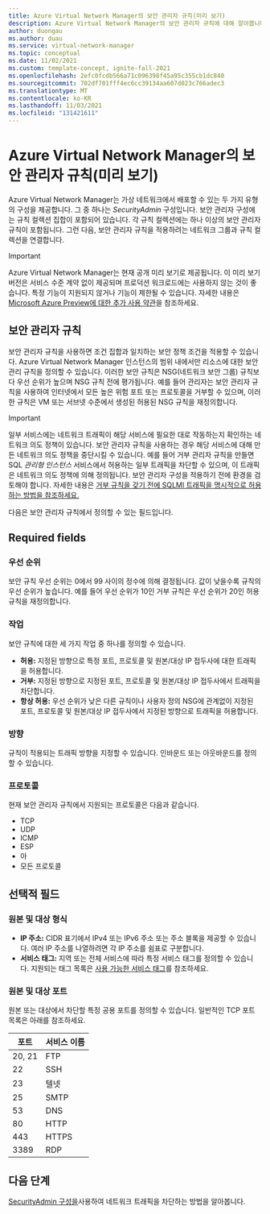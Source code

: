 ```yaml
---
title: Azure Virtual Network Manager의 보안 관리자 규칙(미리 보기)
description: Azure Virtual Network Manager의 보안 관리자 규칙에 대해 알아봅니다.
author: duongau
ms.author: duau
ms.service: virtual-network-manager
ms.topic: conceptual
ms.date: 11/02/2021
ms.custom: template-concept, ignite-fall-2021
ms.openlocfilehash: 2efc0fcdb566a71c096398f45a95c355cb1dc840
ms.sourcegitcommit: 702df701fff4ec6cc39134aa607d023c766adec3
ms.translationtype: MT
ms.contentlocale: ko-KR
ms.lasthandoff: 11/03/2021
ms.locfileid: "131421611"
---
```

# <a name="security-admin-rules-in-azure-virtual-network-manager-preview"></a>Azure Virtual Network Manager의 보안 관리자 규칙(미리 보기)

Azure Virtual Network Manager는 가상 네트워크에서 배포할 수 있는 두 가지 유형의 구성을 제공합니다. 그 중 하나는 *SecurityAdmin* 구성입니다. 보안 관리자 구성에는 규칙 컬렉션 집합이 포함되어 있습니다. 각 규칙 컬렉션에는 하나 이상의 보안 관리자 규칙이 포함됩니다. 그런 다음, 보안 관리자 규칙을 적용하려는 네트워크 그룹과 규칙 컬렉션을 연결합니다.

> [!IMPORTANT]
> Azure Virtual Network Manager는 현재 공개 미리 보기로 제공됩니다.
> 이 미리 보기 버전은 서비스 수준 계약 없이 제공되며 프로덕션 워크로드에는 사용하지 않는 것이 좋습니다. 특정 기능이 지원되지 않거나 기능이 제한될 수 있습니다.
> 자세한 내용은 [Microsoft Azure Preview에 대한 추가 사용 약관](https://azure.microsoft.com/support/legal/preview-supplemental-terms/)을 참조하세요.

## <a name="security-admin-rules"></a>보안 관리자 규칙

보안 관리자 규칙을 사용하면 조건 집합과 일치하는 보안 정책 조건을 적용할 수 있습니다. Azure Virtual Network Manager 인스턴스의 범위 내에서만 리소스에 대한 보안 관리 규칙을 정의할 수 있습니다. 이러한 보안 규칙은 NSG(네트워크 보안 그룹) 규칙보다 우선 순위가 높으며 NSG 규칙 전에 평가됩니다. 예를 들어 관리자는 보안 관리자 규칙을 사용하여 인터넷에서 모든 높은 위험 포트 또는 프로토콜을 거부할 수 있으며, 이러한 규칙은 VM 또는 서브넷 수준에서 생성된 허용된 NSG 규칙을 재정의합니다.

> [!IMPORTANT]
> 일부 서비스에는 네트워크 트래픽이 해당 서비스에 필요한 대로 작동하는지 확인하는 네트워크 의도 정책이 있습니다. 보안 관리자 규칙을 사용하는 경우 해당 서비스에 대해 만든 네트워크 의도 정책을 중단시킬 수 있습니다. 예를 들어 거부 관리자 규칙을 만들면 SQL *관리형 인스턴스* 서비스에서 허용하는 일부 트래픽을 차단할 수 있으며, 이 트래픽은 네트워크 의도 정책에 의해 정의됩니다. 보안 관리자 구성을 적용하기 전에 환경을 검토해야 합니다. 자세한 내용은 [거부 규칙을 갖기 전에 SQLMI 트래픽을 명시적으로 허용하는 방법을 참조하세요.](faq.md#how-can-i-explicitly-allow-sqlmi-traffic-before-having-deny-rules)

다음은 보안 관리자 규칙에서 정의할 수 있는 필드입니다.

## <a name="required-fields"></a>Required fields

### <a name="priority"></a>우선 순위

보안 규칙 우선 순위는 0에서 99 사이의 정수에 의해 결정됩니다. 값이 낮을수록 규칙의 우선 순위가 높습니다. 예를 들어 우선 순위가 10인 거부 규칙은 우선 순위가 20인 허용 규칙을 재정의합니다. 

### <a name="action"></a><a name = "action"></a>작업

보안 규칙에 대한 세 가지 작업 중 하나를 정의할 수 있습니다.

* **허용:** 지정된 방향으로 특정 포트, 프로토콜 및 원본/대상 IP 접두사에 대한 트래픽을 허용합니다.
* **거부:** 지정된 방향으로 지정된 포트, 프로토콜 및 원본/대상 IP 접두사에서 트래픽을 차단합니다.
* **항상 허용:** 우선 순위가 낮은 다른 규칙이나 사용자 정의 NSG에 관계없이 지정된 포트, 프로토콜 및 원본/대상 IP 접두사에서 지정된 방향으로 트래픽을 허용합니다.

### <a name="direction"></a>방향

규칙이 적용되는 트래픽 방향을 지정할 수 있습니다. 인바운드 또는 아웃바운드를 정의할 수 있습니다.

### <a name="protocol"></a>프로토콜

현재 보안 관리자 규칙에서 지원되는 프로토콜은 다음과 같습니다.

* TCP
* UDP
* ICMP
* ESP
* 아
* 모든 프로토콜

## <a name="optional-fields"></a>선택적 필드

### <a name="source-and-destination-types"></a>원본 및 대상 형식

* **IP 주소:** CIDR 표기에서 IPv4 또는 IPv6 주소 또는 주소 블록을 제공할 수 있습니다. 여러 IP 주소를 나열하려면 각 IP 주소를 쉼표로 구분합니다.
* **서비스 태그:** 지역 또는 전체 서비스에 따라 특정 서비스 태그를 정의할 수 있습니다. 지원되는 태그 목록은 [사용 가능한 서비스 태그](../virtual-network/service-tags-overview.md#available-service-tags)를 참조하세요.

### <a name="source-and-destination-ports"></a>원본 및 대상 포트

원본 또는 대상에서 차단할 특정 공용 포트를 정의할 수 있습니다. 일반적인 TCP 포트 목록은 아래를 참조하세요.

| 포트 | 서비스 이름 |
| ----- | ------------ |
| 20, 21 | FTP |
| 22 | SSH |
| 23 | 텔넷 |
| 25 | SMTP |
| 53 | DNS |
| 80 | HTTP |
| 443 | HTTPS |
| 3389 | RDP |

## <a name="next-steps"></a>다음 단계 

[SecurityAdmin 구성을](how-to-block-network-traffic-portal.md)사용하여 네트워크 트래픽을 차단하는 방법을 알아봅니다.
